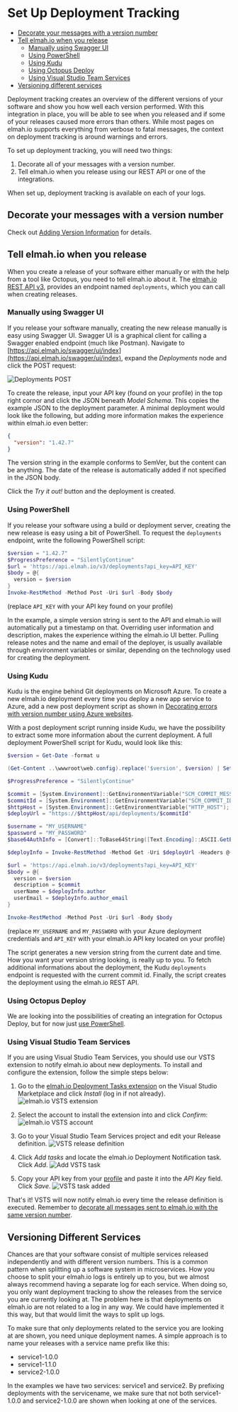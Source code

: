 # Set Up Deployment Tracking* [Decorate your messages with a version number](#decorate-your-messages-with-a-version-number)* [Tell elmah.io when you release](#tell-elmahio-when-you-release)    + [Manually using Swagger UI](#manually-using-swagger-ui)    + [Using PowerShell](#using-powershell)    + [Using Kudu](#using-kudu)    + [Using Octopus Deploy](#using-octopus-deploy)    + [Using Visual Studio Team Services](#using-visual-studio-team-services)* [Versioning different services](#versioning-different-services)    Deployment tracking creates an overview of the different versions of your software and show you how well each version performed. With this integration in place, you will be able to see when you released and if some of your releases caused more errors than others. While most pages on elmah.io supports everything from verbose to fatal messages, the context on deployment tracking is around warnings and errors.To set up deployment tracking, you will need two things:1. Decorate all of your messages with a version number.
2. Tell elmah.io when you release using our REST API or one of the integrations.

When set up, deployment tracking is available on each of your logs.

## Decorate your messages with a version number

Check out [Adding Version Information](http://docs.elmah.io/adding-version-information/) for details.

## Tell elmah.io when you release

When you create a release of your software either manually or with the help from a tool like Octopus, you need to tell elmah.io about it. The [elmah.io REST API v3](https://api.elmah.io/swagger/ui/index), provides an endpoint named `deployments`, which you can call when creating releases.

### Manually using Swagger UI

If you release your software manually, creating the new release manually is easy using Swagger UI. Swagger UI is a graphical client for calling a Swagger enabled endpoint (much like Postman). Navigate to [https://api.elmah.io/swagger/ui/index](https://api.elmah.io/swagger/ui/index), expand the _Deployments_ node and click the POST request:

![Deployments POST](images/deployments_post.png)

To create the release, input your API key (found on your profile) in the top right cornor and click the JSON beneath _Model Schema_. This copies the example JSON to the deployment parameter. A minimal deployment would look like the following, but adding more information makes the experience within elmah.io even better:

```json
{
  "version": "1.42.7"
}
```

The version string in the example conforms to SemVer, but the content can be anything. The date of the release is automatically added if not specified in the JSON body.

Click the _Try it out!_ button and the deployment is created.

### Using PowerShell

If you release your software using a build or deployment server, creating the new release is easy using a bit of PowerShell. To request the `deployments` endpoint, write the following PowerShell script:

```powershell
$version = "1.42.7"
$ProgressPreference = "SilentlyContinue"
$url = 'https://api.elmah.io/v3/deployments?api_key=API_KEY'
$body = @{
  version = $version
}
Invoke-RestMethod -Method Post -Uri $url -Body $body
```

(replace `API_KEY` with your API key found on your profile)

In the example, a simple version string is sent to the API and elmah.io will automatically put a timestamp on that. Overriding user information and description, makes the experience withing the elmah.io UI better. Pulling release notes and the name and email of the deployer, is usually available through environment variables or similar, depending on the technology used for creating the deployment.

### Using Kudu

Kudu is the engine behind Git deployments on Microsoft Azure. To create a new elmah.io deployment every time you deploy a new app service to Azure, add a new post deployment script as shown in [Decorating errors with version number using Azure websites](http://blog.elmah.io/decorating-errors-with-version-number-using-azure-websites/).

With a post deployment script running inside Kudu, we have the possibility to extract some more information about the current deployment. A full deployment PowerShell script for Kudu, would look like this:

```powershell
$version = Get-Date -format u

(Get-Content ..\wwwroot\web.config).replace('$version', $version) | Set-Content ..\wwwroot\web.config

$ProgressPreference = "SilentlyContinue"

$commit = [System.Environment]::GetEnvironmentVariable("SCM_COMMIT_MESSAGE");
$commitId = [System.Environment]::GetEnvironmentVariable("SCM_COMMIT_ID");
$httpHost = [System.Environment]::GetEnvironmentVariable("HTTP_HOST");
$deployUrl = "https://$httpHost/api/deployments/$commitId"

$username = "MY_USERNAME"
$password = "MY_PASSWORD"
$base64AuthInfo = [Convert]::ToBase64String([Text.Encoding]::ASCII.GetBytes(("{0}:{1}" -f $username,$password)))

$deployInfo = Invoke-RestMethod -Method Get -Uri $deployUrl -Headers @{Authorization=("Basic {0}" -f $base64AuthInfo)}

$url = 'https://api.elmah.io/v3/deployments?api_key=API_KEY'
$body = @{
  version = $version
  description = $commit
  userName = $deployInfo.author
  userEmail = $deployInfo.author_email
}

Invoke-RestMethod -Method Post -Uri $url -Body $body
```

(replace `MY_USERNAME` and `MY_PASSWORD` with your Azure deployment credentials and `API_KEY` with your elmah.io API key located on your profile)

The script generates a new version string from the current date and time. How you want your version string looking, is really up to you. To fetch additional informations about the deployment, the Kudu `deployments` endpoint is requested with the current commit id. Finally, the script creates the deployment using the elmah.io REST API.

### Using Octopus Deploy

We are looking into the possibilities of creating an integration for Octopus Deploy, but for now just [use PowerShell](#using-powershell).

### Using Visual Studio Team Services

If you are using Visual Studio Team Services, you should use our VSTS extension to notify elmah.io about new deployments. To install and configure the extension, follow the simple steps below:

1. Go to the [elmah.io Deployment Tasks extension](https://marketplace.visualstudio.com/items?itemName=elmahio.deploy-tasks) on the Visual Studio Marketplace and click _Install_ (log in if not already).
![elmah.io VSTS extension](images/vsts_extension.png)

2. Select the account to install the extension into and click _Confirm_:
![elmah.io VSTS account](images/vsts_select_account.png)

3. Go to your Visual Studio Team Services project and edit your Release definition.
![VSTS release definition](images/vsts_release_definition.png)

4. Click _Add tasks_ and locate the elmah.io Deployment Notification task. Click _Add_.
![Add VSTS task](images/vsts_add_task.png)

5. Copy your API key from your [profile](https://elmah.io/profile) and paste it into the _API Key_ field. Click _Save_.
![VSTS task added](images/vsts_task_added.png)

That's it! VSTS will now notify elmah.io every time the release definition is executed. Remember to [decorate all messages sent to elmah.io with the same version number](#decorate-your-messages-with-a-version-number).

## Versioning Different Services

Chances are that your software consist of multiple services released independently and with different version numbers. This is a common pattern when splitting up a software system in microservices. How you choose to split your elmah.io logs is entirely up to you, but we almost always recommend having a separate log for each service. When doing so, you only want deployment tracking to show the releases from the service you are currently looking at. The problem here is that deployments on elmah.io are not related to a log in any way. We could have implemented it this way, but that would limit the ways to split up logs.

To make sure that only deployments related to the service you are looking at are shown, you need unique deployment names. A simple approach is to name your releases with a service name prefix like this:

* service1-1.0.0
* service1-1.1.0
* service2-1.0.0

In the examples we have two services: service1 and service2. By prefixing deployments with the servicename, we make sure that not both service1-1.0.0 and service2-1.0.0 are shown when looking at one of the services.